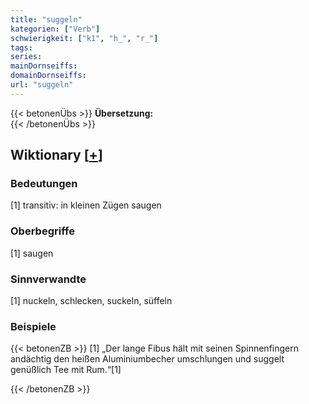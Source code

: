 ```yaml
---
title: "suggeln"
kategorien: ["Verb"]
schwierigkeit: ["k1", "h_", "r_"]
tags:
series:
mainDornseiffs:
domainDornseiffs:
url: "suggeln"
---
```


{{< betonenÜbs >}}
**Übersetzung:**  
{{< /betonenÜbs >}}

## Wiktionary [[+](https://de.wiktionary.org/wiki/suggeln)]

### Bedeutungen
[1] transitiv: in kleinen Zügen saugen  

### Oberbegriffe
[1] saugen  

### Sinnverwandte
[1] nuckeln, schlecken, suckeln, süffeln  

### Beispiele
{{< betonenZB >}}
[1] „Der lange Fibus hält mit seinen Spinnenfingern andächtig den heißen Aluminiumbecher umschlungen und suggelt genüßlich Tee mit Rum.“[1]  

{{< /betonenZB >}}

